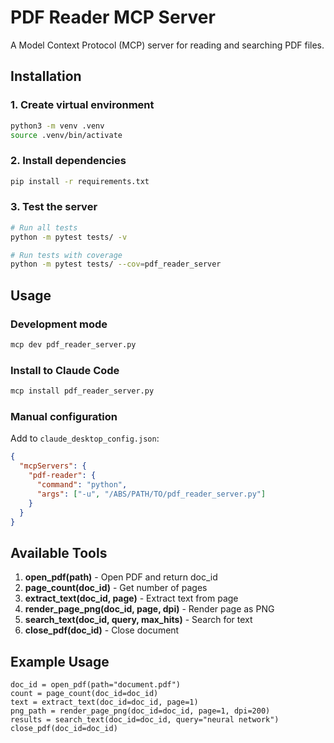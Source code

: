 # PDF Reader MCP Server

A Model Context Protocol (MCP) server for reading and searching PDF files.

## Installation

### 1. Create virtual environment
```bash
python3 -m venv .venv
source .venv/bin/activate
```

### 2. Install dependencies
```bash
pip install -r requirements.txt
```

### 3. Test the server
```bash
# Run all tests
python -m pytest tests/ -v

# Run tests with coverage
python -m pytest tests/ --cov=pdf_reader_server
```

## Usage

### Development mode
```bash
mcp dev pdf_reader_server.py
```

### Install to Claude Code
```bash
mcp install pdf_reader_server.py
```

### Manual configuration
Add to `claude_desktop_config.json`:
```json
{
  "mcpServers": {
    "pdf-reader": {
      "command": "python",
      "args": ["-u", "/ABS/PATH/TO/pdf_reader_server.py"]
    }
  }
}
```

## Available Tools

1. **open_pdf(path)** - Open PDF and return doc_id
2. **page_count(doc_id)** - Get number of pages
3. **extract_text(doc_id, page)** - Extract text from page
4. **render_page_png(doc_id, page, dpi)** - Render page as PNG
5. **search_text(doc_id, query, max_hits)** - Search for text
6. **close_pdf(doc_id)** - Close document

## Example Usage

```
doc_id = open_pdf(path="document.pdf")
count = page_count(doc_id=doc_id)
text = extract_text(doc_id=doc_id, page=1)
png_path = render_page_png(doc_id=doc_id, page=1, dpi=200)
results = search_text(doc_id=doc_id, query="neural network")
close_pdf(doc_id=doc_id)
```